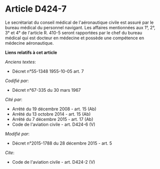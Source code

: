 # Article D424-7

Le secrétariat du conseil médical de l'aéronautique civile est assuré par le bureau médical du personnel navigant. Les
affaires mentionnées aux 1°, 2°, 3° et 4° de l'article R. 410-5 seront rapportées par le chef du bureau médical qui est
docteur en médecine et possède une compétence en médecine aéronautique.

**Liens relatifs à cet article**

_Anciens textes_:

  - Décret n°55-1348 1955-10-05 art. 7

_Codifié par_:

  - Décret n°67-335 du 30 mars 1967

_Cité par_:

  - Arrêté du 19 décembre 2008 - art. 15 (Ab)
  - Arrêté du 13 octobre 2014 - art. 15 (Ab)
  - Arrêté du 7 décembre 2015 - art. 17 (Ab)
  - Code de l'aviation civile - art. D424-6 (V)

_Modifié par_:

  - Décret n°2015-1788 du 28 décembre 2015 - art. 5

_Cite_:

  - Code de l'aviation civile - art. D424-2 (V)
